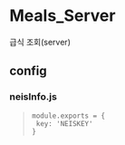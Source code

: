 # Meals_Server
급식 조회(server)

## config

### neisInfo.js
>```
>module.exports = {
>  key: 'NEISKEY'
>}
>```
